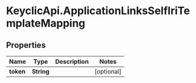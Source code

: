# KeyclicApi.ApplicationLinksSelfIriTemplateMapping

## Properties
Name | Type | Description | Notes
------------ | ------------- | ------------- | -------------
**token** | **String** |  | [optional] 


